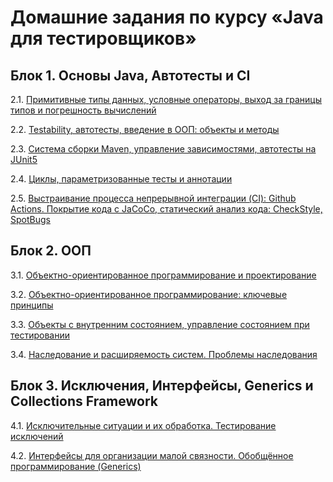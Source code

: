 # Домашние задания по курсу «Java для тестировщиков»

## Блок 1. Основы Java, Автотесты и CI

2.1. [Примитивные типы данных, условные операторы, выход за границы типов и погрешность вычислений](https://github.com/moks24/calculate-miles.git)

2.2. [Testability, автотесты, введение в ООП: объекты и методы](https://github.com/moks24/homeworkMiles.git)

2.3. [Система сборки Maven, управление зависимостями, автотесты на JUnit5](https://github.com/moks24/bonus-calculator.git)

2.4. [Циклы, параметризованные тесты и аннотации](https://github.com/moks24/numOfSqures.git)

2.5. [Выстраивание процесса непрерывной интеграции (CI): Github Actions. Покрытие кода с JaCoCo, статический анализ кода: CheckStyle, SpotBugs](https://github.com/moks24/syndrome-100-.git)

## Блок 2. ООП

3.1. [Объектно-ориентированное программирование и проектирование](https://github.com/moks24/radiomanOOP1.git)

3.2. [Объектно-ориентированное программирование: ключевые принципы](https://github.com/moks24/VK.git)

3.3. [Объекты с внутренним состоянием, управление состоянием при тестировании](https://github.com/moks24/radiomanOOP2.git)

3.4. [Наследование и расширяемость систем. Проблемы наследования](https://github.com/moks24/inheritanceManager.git)

## Блок 3. Исключения, Интерфейсы, Generics и Collections Framework

4.1. [Исключительные ситуации и их обработка. Тестирование исключений](https://github.com/moks24/NotFoundException.git)

4.2. [Интерфейсы для организации малой связности. Обобщённое программирование (Generics)](https://github.com/moks24/ticketSearch.git)
